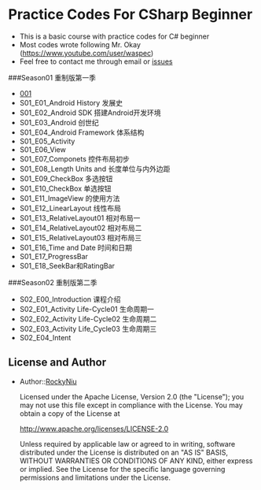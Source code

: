 # Practice Codes For CSharp Beginner

* This is a basic course with practice codes for C# beginner
* Most codes wrote following Mr. Okay (https://www.youtube.com/user/waspec)
* Feel free to contact me through email or [issues]( https://github.com/RockyNiu/PracticeCodesForCSharpBeginner/issues)

###Season01 重制版第一季

* [001](tree/master/001)
* S01_E01_Android History 发展史
* S01_E02_Android SDK 搭建Android开发环境
* S01_E03_Android 创世纪
* S01_E04_Android Framework 体系结构
* S01_E05_Activity
* S01_E06_View
* S01_E07_Componets 控件布局初步
* S01_E08_Length Units and 长度单位与内外边距
* S01_E09_CheckBox 多选按钮
* S01_E10_CheckBox 单选按钮
* S01_E11_ImageView 的使用方法
* S01_E12_LinearLayout 线性布局
* S01_E13_RelativeLayout01 相对布局一
* S01_E14_RelativeLayout02 相对布局二
* S01_E15_RelativeLayout03 相对布局三
* S01_E16_Time and Date 时间和日期
* S01_E17_ProgressBar 
* S01_E18_SeekBar和RatingBar

###Season02 重制版第二季

* S02_E00_Introduction 课程介绍
* S02_E01_Activity Life-Cycle01 生命周期一
* S02_E02_Activity Life-Cycle02 生命周期二
* S02_E03_Activity Life_Cycle03 生命周期三
* S02_E04_Intent

## License and Author
* Author::[RockyNiu](https://github.com/RockyNiu)
  
  Licensed under the Apache License, Version 2.0 (the "License"); you may not use this file except in compliance with the License. You may obtain a copy of the License at

  http://www.apache.org/licenses/LICENSE-2.0

  Unless required by applicable law or agreed to in writing, software distributed under the License is distributed on an "AS IS" BASIS, WITHOUT WARRANTIES OR CONDITIONS OF ANY KIND, either express or implied. See the License for the specific language governing permissions and limitations under the License.
